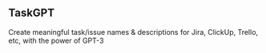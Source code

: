 ## TaskGPT

Create meaningful task/issue names & descriptions for Jira, ClickUp, Trello, etc, with the power of GPT-3
